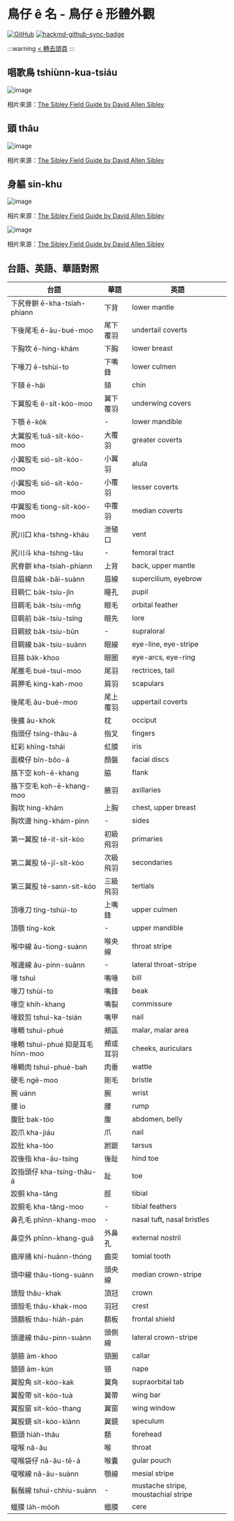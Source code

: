 # 鳥仔 ê 名 - 鳥仔 ê 形體外觀

[![GitHub](https://img.shields.io/badge/GitHub-black?logo=github)](https://github.com/siansiansu/tsiau-a-e-mia)
[![hackmd-github-sync-badge](https://hackmd.io/jF7KDGz8Qg-AZ8O-r2n4OQ/badge)](https://hackmd.io/jF7KDGz8Qg-AZ8O-r2n4OQ)

:::warning
[< 轉去頭頁](https://hackmd.io/@siansiansu/Hy4VzNvha)
:::

## 唱歌鳥 tshiùnn-kua-tsiáu

![image](https://github.com/siansiansu/tsiau-a-e-mia/assets/33391637/aa6b88bc-8105-450f-ab27-8878db56d7cb)

相片來源：[The Sibley Field Guide by David Allen Sibley](https://www.audubon.org/marketplace/sibley-field-guides)

## 頭 thâu

![image](https://github.com/siansiansu/tsiau-a-e-mia/assets/33391637/78b2f185-8e40-42b5-9c7d-34995646bba3)

相片來源：[The Sibley Field Guide by David Allen Sibley](https://www.audubon.org/marketplace/sibley-field-guides)

## 身軀 sin-khu

![image](https://github.com/siansiansu/tsiau-a-e-mia/assets/33391637/d4a07a6a-cbc5-401e-ba80-dd80050b3b92)

相片來源：[The Sibley Field Guide by David Allen Sibley](https://www.audubon.org/marketplace/sibley-field-guides)

![image](https://github.com/siansiansu/tsiau-a-e-mia/assets/33391637/107fe2d7-3fba-4328-b68c-e5b5ed512890)

相片來源：[The Sibley Field Guide by David Allen Sibley](https://www.audubon.org/marketplace/sibley-field-guides)

## 台語、英語、華語對照

| 台語 | 華語 | 英語  |
|-|-|-|
| 下尻脊骿 ē-kha-tsiah-phiann | 下背 | lower mantle  |
| 下後尾毛 ē-āu-bué-moo | 尾下覆羽 | undertail coverts  |
| 下胸坎 ē-hing-khám | 下胸 | lower breast  |
| 下喙刀 ē-tshùi-to | 下嘴鋒 | lower culmen  |
| 下頦 ē-hâi | 頦 | chin  |
| 下翼股毛 ē-si̍t-kóo-moo | 翼下覆羽 | underwing covers  |
| 下顎 ē-ko̍k | - | lower mandible  |
| 大翼股毛 tuā-si̍t-kóo-moo | 大覆羽 | greater coverts  |
| 小翼股毛 sió-si̍t-kóo-moo | 小翼羽 | alula  |
| 小翼股毛 sió-si̍t-kóo-moo | 小覆羽 | lesser coverts  |
| 中翼股毛 tiong-si̍t-kóo-moo | 中覆羽 | median coverts  |
| 尻川口 kha-tshng-kháu | 泄殖口 | vent  |
| 尻川斗 kha-tshng-táu | - | femoral tract  |
| 尻脊骿 kha-tsiah-phiann | 上背 | back, upper mantle  |
| 目眉線 ba̍k-bâi-suànn | 眉線 | supercilium, eyebrow  |
| 目睭仁 ba̍k-tsiu-jîn | 瞳孔 | pupil  |
| 目睭毛 ba̍k-tsiu-mn̂g | 眼毛 | orbital feather  |
| 目睭前 ba̍k-tsiu-tsîng | 眼先 | lore  |
| 目睭紋 ba̍k-tsiu-bûn | - | supraloral  |
| 目睭線 ba̍k-tsiu-suànn | 眼線 | eye-line, eye-stripe  |
| 目箍 ba̍k-khoo | 眼圈 | eye-arcs, eye-ring  |
| 尾脽毛 bué-tsui-moo | 尾羽 | rectrices, tail  |
| 肩胛毛 king-kah-moo | 肩羽 | scapulars  |
| 後尾毛 āu-bué-moo | 尾上覆羽 | uppertail coverts  |
| 後擴 āu-khok | 枕 | occiput  |
| 指頭仔 tsíng-thâu-á | 指叉 | fingers  |
| 虹彩 khīng-tshái | 虹膜 | iris  |
| 面模仔 bīn-bôo-á | 顏盤 | facial discs  |
| 胳下空 koh-ē-khang | 脇 | flank  |
| 胳下空毛 koh-ē-khang-moo | 腋羽 | axillaries  |
| 胸坎 hing-khám | 上胸 | chest, upper breast  |
| 胸坎邊 hing-khám-pinn | - | sides  |
| 第一翼股 tē-it-si̍t-kóo | 初級飛羽 | primaries  |
| 第二翼股 tē-jī-si̍t-kóo | 次級飛羽 | secondaries  |
| 第三翼股 tē-sann-si̍t-kóo | 三級飛羽 | tertials  |
| 頂喙刀 tíng-tshùi-to | 上嘴鋒 | upper culmen  |
| 頂顎 tíng-kok | - | upper mandible  |
| 喉中線 âu-tiong-suànn | 喉央線 | throat stripe  |
| 喉邊線 âu-pinn-suànn | - | lateral throat-stripe  |
| 喙 tshuì | 嘴喙 | bill  |
| 喙刀 tshùi-to | 嘴鋒 | beak  |
| 喙空 khih-khang | 嘴裂 | commissure  |
| 喙鉸剪 tshuì-ka-tsián | 嘴甲 | nail  |
| 喙䫌 tshuì-phué | 頰區 | malar, malar area  |
| 喙䫌 tshuì-phué 抑是耳毛 hīnn-moo | 頰或耳羽 | cheeks, auriculars  |
| 喙䫌肉 tshuì-phué-bah | 肉垂 | wattle  |
| 硬毛 ngē-moo | 剛毛 | bristle  |
| 腕 uánn | 腕 | wrist  |
| 腰 io | 腰 | rump  |
| 腹肚 bak-tóo | 腹 | abdomen, belly  |
| 跤爪 kha-jiáu | 爪 | nail  |
| 跤肚 kha-tóo | 跗蹠 | tarsus  |
| 跤後指 kha-āu-tsíng | 後趾 | hind toe  |
| 跤指頭仔 kha-tsíng-thâu-á | 趾 | toe  |
| 跤胴 kha-tâng | 脛 | tibial  |
| 跤胴毛 kha-tâng-moo | - | tibial feathers  |
| 鼻孔毛 phīnn-khang-moo | - | nasal tuft, nasal bristles  |
| 鼻空外 phīnn-khang-guā | 外鼻孔 | external nostril  |
| 齒岸捅 khí-huānn-thóng | 齒突 | tomial tooth  |
| 頭中線 thâu-tiong-suànn | 頭央線 | median crown-stripe  |
| 頭殼 thâu-khak | 頂冠 | crown  |
| 頭殼毛 thâu-khak-moo | 羽冠 | crest  |
| 頭額板 thâu-hia̍h-pán | 額板 | frontal shield  |
| 頭邊線 thâu-pinn-suànn | 頭側線 | lateral crown-stripe  |
| 頷箍 ām-khoo | 頸圈 | callar  |
| 頷頸 ām-kún | 頸 | nape  |
| 翼股角 si̍t-kóo-kak | 翼角 | supraorbital tab  |
| 翼股帶 si̍t-kóo-tuà | 翼帶 | wing bar  |
| 翼股窗 si̍t-kóo-thang | 翼窗 | wing window  |
| 翼股鏡 si̍t-kóo-kiànn | 翼鏡 | speculum  |
| 額頭 hia̍h-thâu | 額 | forehead  |
| 嚨喉 nâ-âu | 喉 | throat  |
| 嚨喉袋仔 nâ-âu-tē-á | 喉囊 | gular pouch  |
| 嚨喉線 nâ-âu-suànn | 顎線 | mesial stripe  |
| 鬍鬚線 tshuì-chhiu-suànn | - | mustache stripe, moustachial stripe  |
| 蠟膜 la̍h-mo̍oh | 蠟膜 | cere  |
